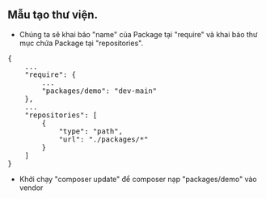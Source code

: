 ## Mẫu tạo thư viện.

- Chúng ta sẽ khai báo "name" của Package tại "require" và khai báo thư mục chứa Package tại "repositories".


<pre>
{
    ...
    "require": {
        ...
        "packages/demo": "dev-main"
    },
    ...
    "repositories": [
        {
            "type": "path",
            "url": "./packages/*"
        }
    ]
}
</pre>

- Khởi chạy "composer update" để composer nạp "packages/demo" vào vendor
